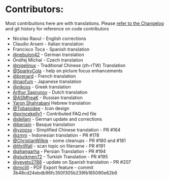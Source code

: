 Contributors:
=============

Most contributions here are with translations. Please [refer to the Changelog](https://github.com/ctodobom/OpenNoteScanner/blob/master/CHANGELOG.md) and git history for reference on code contributors

* Nicolas Raoul - English corrections
* Claudio Arseni - Italian translation
* Francisco Toca - Spanish translation
* [@nebulon42](https://github.com/nebulon42) - German translation
* Ondřej Míchal - Czech translation
* [@nigelinux](https://github.com/nigelinux) - Traditional Chinese (zh-rTW) Translation
* [@SparkyCola](https://github.com/SparkyCola) - help on picture focus enhancements
* [@brenard](https://github.com/brenard) - French translation
* [@naofum](https://github.com/naofum) - Japanese translation
* [@nikoss](https://github.com/nikoss) - Greek translation
* [Arthur Saprunov](https://github.com/Skydragonsz) - Dutch translation
* [@ASMfreaK](https://github.com/ASMfreaK) - Russian translation
* [Yaron Shahrabani](https://github.com/yarons) Hebrew translation
* [@Tobaloidee](https://github.com/Tobaloidee) - Icon design
* [@princekelly1](https://github.com/princekelly1) - Contributed FAQ.md file
* [@dellani](https://github.com/dellani) - German update and corrections
* [@beriain](https://github.com/beriain) - Basque translation
* [@yzqzss](https://github.com/yzqzss) - Simplified Chinese translation - PR #164
* [@zmni](https://github.com/zmni) - Indonesian translation - PR #178
* [@ChristianWilkie](https://github.com/ChristianWilkie) - some cleanups - PR #180 and #181
* [@thrillfall](https://github.com/thrillfall) - scan topic on filename - PR #191
* [@ahangarha](https://github.com/ahangarha) - Persian Translation - PR #194
* [@sturkmen72](https://github.com/sturkmen72) - Turkish Translation - PR #195
* [@yeyeto2788](https://github.com/yeyeto2788) - update on Spanish translation - PR #207
* [@miclill](https://github.com/miclill) - PDF Export feature - commit 3b48cd24ebdb96fc350f305b239fb185090e62b6
